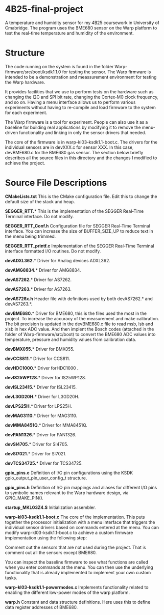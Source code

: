# 4B25-final-project
A temperature and humidity sensor for my 4B25 coursework in University of Cmabridge. The program uses the BME680 sensor on the Warp platform to test the real-time temperature and humidity of the environment.

# Structure
The code running on the system is found in the folder Warp-firmware/src/boot/ksdk1.1.0 for testing the sensor. The Warp firmware is intended to be a demonstration and meassurement environment for testing the Warp hardware.

It provides facilities that we use to perform tests on the hardware such as changing the I2C and SPI bit rate, changing the Cortex-M0 clock frequency, and so on. Having a menu interface allows us to perform various experiments without having to re-compile and load firmware to the system for each experiment.

The Warp firmware is a tool for experiment. People can also use it as a baseline for building real applications by modifying it to remove the menu-driven functionality and linking in only the sensor drivers that needed.

The core of the firmware is in warp-kl03-ksdk1.1-boot.c. The drivers for the individual sensors are in devXXX.c for sensor XXX. In this case, devBME680.c for the BME680 gas sensor. The section below briefly describes all the source files in this directory and the changes I modified to achieve the project.

# Source File Descriptions
**CMakeLists.txt**
This is the CMake configuration file. Edit this to change the default size of the stack and heap.

**SEGGER_RTT.***
This is the implementation of the SEGGER Real-Time Terminal interface. Do not modify.

**SEGGER_RTT_Conf.h**
Configuration file for SEGGER Real-Time Terminal interface. You can increase the size of BUFFER_SIZE_UP to reduce text in the menu being trimmed.

**SEGGER_RTT_printf.c**
Implementation of the SEGGER Real-Time Terminal interface formatted I/O routines. Do not modify.

**devADXL362.***
Driver for Analog devices ADXL362.

**devAMG8834.***
Driver for AMG8834.

**devAS7262.***
Driver for AS7262.

**devAS7263.***
Driver for AS7263.

**devAS726x.h**
Header file with definitions used by both devAS7262.* and devAS7263.*.

**devBME680.***
Driver for BME680, this is the files used the most in the project.
To increase the accuracy of the measurement and make calibration. The bit precision is updated in the devBME680.c file to read msb, lsb and xlsb in hex ADC value. And then implent the Bosch codes (attached in the folder of Warp-firmware/src/boot) to convert the BME680 ADC values into temperature, pressure and humidity values from calibration data. 

**devBMX055.***
Driver for BMX055.

**devCCS811.***
Driver for CCS811.

**devHDC1000.***
Driver forHDC1000 .

**devIS25WP128.***
Driver for IS25WP128.

**devISL23415.***
Driver for ISL23415.

**devL3GD20H.***
Driver for L3GD20H.

**devLPS25H.***
Driver for LPS25H.

**devMAG3110.***
Driver for MAG3110.

**devMMA8451Q.***
Driver for MMA8451Q.

**devPAN1326.***
Driver for PAN1326.

**devSI4705.***
Driver for SI4705.

**devSI7021.***
Driver for SI7021.

**devTCS34725.***
Driver for TCS34725.

**gpio_pins.c**
Definition of I/O pin configurations using the KSDK gpio_output_pin_user_config_t structure.

**gpio_pins.h**
Definition of I/O pin mappings and aliases for different I/O pins to symbolic names relevant to the Warp hardware design, via GPIO_MAKE_PIN().

**startup_MKL03Z4.S**
Initialization assembler.

**warp-kl03-ksdk1.1-boot.c**
The core of the implementation. This puts together the processor initialization with a menu interface that triggers the individual sensor drivers based on commands entered at the menu. You can modify warp-kl03-ksdk1.1-boot.c to achieve a custom firmware implementation using the following step:

Comment out the sensors that are not used during the project. That is comment out all the sensors except BME680.

You can inspect the baseline firmware to see what functions are called when you enter commands at the menu. You can then use the underlying functionality that is already implemented to implement your own custom tasks.

**warp-kl03-ksdk1.1-powermodes.c**
Implements functionality related to enabling the different low-power modes of the warp platform.

**warp.h**
Constant and data structure definitions. Here uses this to define data register addresses of BME680.
